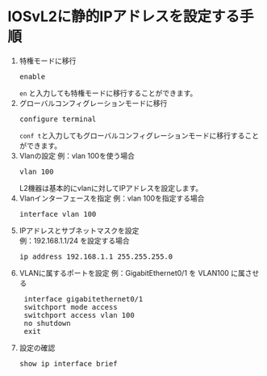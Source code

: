 # IOSvL2に静的IPアドレスを設定する手順

1. 特権モードに移行
   <pre>enable</pre>
   `en` と入力しても特権モードに移行することができます。
1. グローバルコンフィグレーションモードに移行
   <pre>configure terminal</pre>
   `conf t`と入力してもグローバルコンフィグレーションモードに移行することができます。
1. Vlanの設定
   例：vlan 100を使う場合
   <pre>vlan 100</pre>
   L2機器は基本的にvlanに対してIPアドレスを設定します。
1. Vlanインターフェースを指定
   例：vlan 100を指定する場合
   <pre>interface vlan 100</pre>
1. IPアドレスとサブネットマスクを設定  
   例：192.168.1.1/24 を設定する場合
   <pre>ip address 192.168.1.1 255.255.255.0</pre>
1. VLANに属するポートを設定
   例：GigabitEthernet0/1 を VLAN100 に属させる
   <pre>
    interface gigabitethernet0/1  
    switchport mode access  
    switchport access vlan 100  
    no shutdown  
    exit
   </pre>
1. 設定の確認
   <pre>show ip interface brief</pre>
